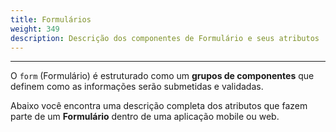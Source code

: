 ```yaml
---
title: Formulários
weight: 349
description: Descrição dos componentes de Formulário e seus atributos
---
```


---

O `form` \(Formulário\) é estruturado como um **grupos de componentes** que definem como as informações serão submetidas e validadas. 

Abaixo você encontra uma descrição completa dos atributos que fazem parte de um **Formulário** dentro de uma aplicação mobile ou web.
